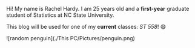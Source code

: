 Hi! My name is Rachel Hardy. I am 25 years old and a **first-year** graduate student of Statistics at NC State University.

This blog will be used for one of my **current** classes: *ST 558*! 😄

![random penguin](./This PC/Pictures/penguin.png)
